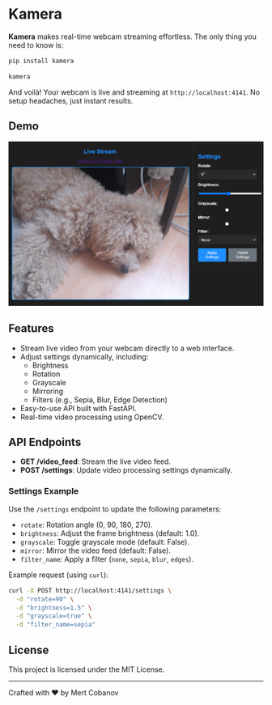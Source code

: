 # Kamera

**Kamera** makes real-time webcam streaming effortless. The only thing you need to know is:

```bash
pip install kamera
```

```bash
kamera
```

And voilà! Your webcam is live and streaming at `http://localhost:4141`. No setup headaches, just instant results.

## Demo

![dog](https://github.com/cobanov/kamera/raw/main/assets/example.png)

## Features

- Stream live video from your webcam directly to a web interface.
- Adjust settings dynamically, including:
  - Brightness
  - Rotation
  - Grayscale
  - Mirroring
  - Filters (e.g., Sepia, Blur, Edge Detection)
- Easy-to-use API built with FastAPI.
- Real-time video processing using OpenCV.

## API Endpoints

- **GET /video_feed**: Stream the live video feed.
- **POST /settings**: Update video processing settings dynamically.

### Settings Example

Use the `/settings` endpoint to update the following parameters:

- `rotate`: Rotation angle (0, 90, 180, 270).
- `brightness`: Adjust the frame brightness (default: 1.0).
- `grayscale`: Toggle grayscale mode (default: False).
- `mirror`: Mirror the video feed (default: False).
- `filter_name`: Apply a filter (`none`, `sepia`, `blur`, `edges`).

Example request (using `curl`):

```bash
curl -X POST http://localhost:4141/settings \
  -d "rotate=90" \
  -d "brightness=1.5" \
  -d "grayscale=true" \
  -d "filter_name=sepia"
```

## License

This project is licensed under the MIT License.

---

Crafted with ❤️ by Mert Cobanov
